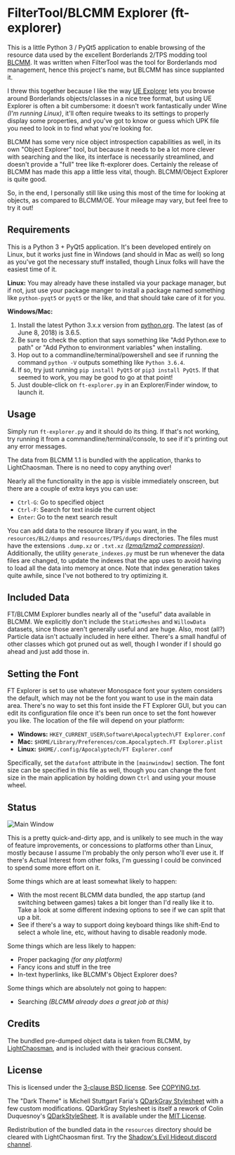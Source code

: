 FilterTool/BLCMM Explorer (ft-explorer)
=======================================

This is a little Python 3 / PyQt5 application to enable browsing of the
resource data used by the excellent Borderlands 2/TPS modding tool
[BLCMM](https://github.com/BLCM/BLCMods/wiki/Borderlands-Community-Mod-Manager).
It was written when FilterTool was the tool for Borderlands mod management,
hence this project's name, but BLCMM has since supplanted it.

I threw this together because I like the way
[UE Explorer](http://eliotvu.com/portfolio/view/21/ue-explorer) lets you
browse around Borderlands objects/classes in a nice tree format, but using
UE Explorer is often a bit cumbersome: it doesn't work fantastically under
Wine *(I'm running Linux)*, it'll often require tweaks to its settings to
properly display some properties, and you've got to know or guess which UPK
file you need to look in to find what you're looking for.

BLCMM has some very nice object introspection capabilities as well, in its
own "Object Explorer" tool, but because it needs to be a lot more clever
with searching and the like, its interface is necessarily streamlined, and
doesn't provide a "full" tree like ft-explorer does.  Certainly the release
of BLCMM has made this app a little less vital, though.  BLCMM/Object Explorer
is quite good.

So, in the end, I personally still like using this most of the time for
looking at objects, as compared to BLCMM/OE.  Your mileage may vary, but
feel free to try it out!

Requirements
------------

This is a Python 3 + PyQt5 application.  It's been developed entirely on
Linux, but it works just fine in Windows (and should in Mac as well) so long as
you've got the necessary stuff installed, though Linux folks will have the
easiest time of it.

**Linux:** You may already have these installed via your package manager,
but if not, just use your package manger to install a package named something
like `python-pyqt5` or `pyqt5` or the like, and that should take care of it
for you.

**Windows/Mac:**
1. Install the latest Python 3.x.x version from
  [python.org](https://www.python.org/downloads/).  The latest (as of June 8, 2018) is 3.6.5.
2. Be sure to check the option that says something like "Add Python.exe to path"
  or "Add Python to environment variables" when installing.
3. Hop out to a commandline/terminal/powershell and see if running the command
  `python -V` outputs something like `Python 3.6.4`.
4. If so, try just running `pip install PyQt5` or `pip3 install PyQt5`.  If that
  seemed to work, you may be good to go at that point!
5. Just double-click on `ft-explorer.py` in an Explorer/Finder window, to launch
  it.

Usage
-----

Simply run `ft-explorer.py` and it should do its thing.  If that's not
working, try running it from a commandline/terminal/console, to see if it's
printing out any error messages.

The data from BLCMM 1.1 is bundled with the application, thanks to
LightChaosman.  There is no need to copy anything over!

Nearly all the functionality in the app is visible immediately onscreen,
but there are a couple of extra keys you can use:

* `Ctrl-G`: Go to specified object
* `Ctrl-F`: Search for text inside the current object
* `Enter`: Go to the next search result

You can add data to the resource library if you want, in the
`resources/BL2/dumps` and `resources/TPS/dumps` directories.  The files must
have the extensions `.dump.xz` or `.txt.xz` *([lzma/lzma2
compression](https://en.wikipedia.org/wiki/Xz))*.  Additionally, the utility
`generate_indexes.py` must be run whenever the data files are changed, to
update the indexes that the app uses to avoid having to load all the data
into memory at once.  Note that index generation takes quite awhile, since
I've not bothered to try optimizing it.

Included Data
-------------

FT/BLCMM Explorer bundles nearly all of the "useful" data available in
BLCMM.  We explicitly don't include the `StaticMeshes` and `WillowData`
datasets, since those aren't generally useful and are huge.  Also, most
(all?) Particle data isn't actually included in here either.  There's a
small handful of other classes which got pruned out as well, though I
wonder if I should go ahead and just add those in.

Setting the Font
----------------

FT Explorer is set to use whatever Monospace font your system considers the
default, which may not be the font you want to use in the main data area.
There's no way to set this font inside the FT Explorer GUI, but you can edit
its configuration file once it's been run once to set the font however you
like.  The location of the file will depend on your platform:

* **Windows:** `HKEY_CURRENT_USER\Software\Apocalyptech\FT Explorer.conf`
* **Mac:** `$HOME/Library/Preferences/com.Apocalyptech.FT Explorer.plist`
* **Linux:** `$HOME/.config/Apocalyptech/FT Explorer.conf`

Specifically, set the `datafont` attribute in the `[mainwindow]` section.
The font size can be specified in this file as well, though you can change
the font size in the main application by holding down `Ctrl` and using your
mouse wheel.

Status
------

![Main Window](screenshot.png)

This is a pretty quick-and-dirty app, and is unlikely to see much in the
way of feature improvements, or concessions to platforms other than Linux,
mostly because I assume I'm probably the only person who'll ever use it.
If there's Actual Interest from other folks, I'm guessing I could be
convinced to spend some more effort on it.

Some things which are at least somewhat likely to happen:

* With the most recent BLCMM data bundled, the app startup (and switching
  between games) takes a bit longer than I'd really like it to.  Take a
  look at some different indexing options to see if we can split that up
  a bit.
* See if there's a way to support doing keyboard things like shift-End to
  select a whole line, etc, without having to disable readonly mode.

Some things which are less likely to happen:

* Proper packaging *(for any platform)*
* Fancy icons and stuff in the tree
* In-text hyperlinks, like BLCMM's Object Explorer does?

Some things which are absolutely not going to happen:

* Searching *(BLCMM already does a great job at this)*

Credits
-------

The bundled pre-dumped object data is taken from BLCMM, by
[LightChaosman](https://www.youtube.com/channel/UCgJ6TA5sZ_Rwc1LPDYbQT1Q), and
is included with their gracious consent.

License
-------

This is licensed under the [3-clause BSD license](https://opensource.org/licenses/BSD-3-Clause).
See [COPYING.txt](COPYING.txt).

The "Dark Theme" is Michell Stuttgart Faria's
[QDarkGray Stylesheet](https://github.com/mstuttgart/qdarkgray-stylesheet)
with a few custom modifications.  QDarkGray Stylesheet is itself a rework of
Colin Duquesnoy's [QDarkStyleSheet](https://github.com/ColinDuquesnoy/QDarkStyleSheet).
It is available under the [MIT License](qdarkgraystyle/COPYING.txt).

Redistribution of the bundled data in the `resources` directory should be
cleared with LightChaosman first.  Try the
[Shadow's Evil Hideout discord channel](https://discord.gg/0YjZxbVBS9b3bXUS).
